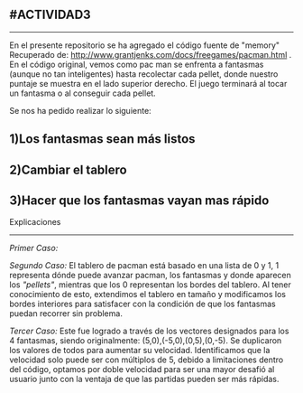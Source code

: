 #ACTIVIDAD3
---
---

En el presente repositorio se ha agregado el código fuente de "memory" 
Recuperado de: http://www.grantjenks.com/docs/freegames/pacman.html . En el código original, vemos como pac man se enfrenta a fantasmas (aunque no tan inteligentes) hasta recolectar cada pellet, donde nuestro puntaje se muestra en el lado superior derecho. El juego terminará al tocar un fantasma o al conseguir cada pellet.

Se nos ha pedido realizar lo siguiente:

1)Los fantasmas sean más listos
-
2)Cambiar el tablero
-
3)Hacer que los fantasmas vayan mas rápido
-

Explicaciones
***

*Primer Caso:* 

*Segundo Caso:* El tablero de pacman está basado en una lista de 0 y 1, 1 representa dónde puede avanzar pacman, los fantasmas y donde aparecen los *"pellets"*, mientras que los 0 representan los bordes del tablero. Al tener conocimiento de esto, extendimos el tablero en tamaño y modificamos los bordes interiores para satisfacer con la condición de que los fantasmas puedan recorrer sin problema. 

*Tercer Caso:* Este fue logrado a través de los vectores designados para los 4 fantasmas, siendo originalmente: (5,0),(-5,0),(0,5),(0,-5). Se duplicaron los valores de todos para aumentar su velocidad. Identificamos que la velocidad solo puede ser con múltiplos de 5, debido a limitaciones dentro del código, optamos por doble velocidad para ser una mayor desafió al usuario junto con la ventaja de que las partidas pueden ser más rápidas.





